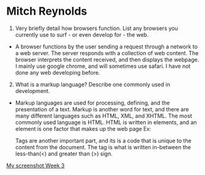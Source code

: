 # Mitch Reynolds

1. Very briefly detail how browsers function. List any browsers you currently use to surf - or even develop for - the web.
  - A browser functions by the user sending a request through a network to a web server. The server responds with a collection of web content. The browser interprets the content received, and then displays the webpage. I mainly use google chrome, and will sometimes use safari. I have not done any web developing before.
2. What is a markup language? Describe one commonly used in development.
  - Markup languages are used for processing, defining, and the presentation of a text. Markup is another word for text, and there are many different languages such as HTML, XML, and XHTML. The most commonly used language is HTML. HTML is written in elements, and an element is one factor that makes up the web page Ex:<p>  </p> Tags are another important part, and its is a code that is unique to the content from the document. The tag is what is written in-between the less-than(<) and greater than (>) sign.

[My screenshot Week 3](./images/screenshot-03.png)
